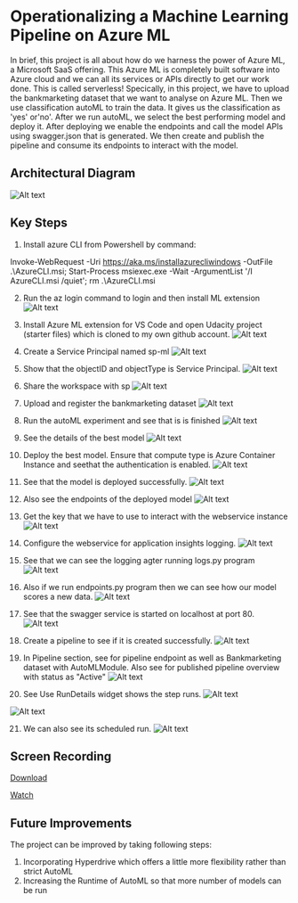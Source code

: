 
# Operationalizing a Machine Learning Pipeline on Azure ML

In brief, this project is all about how do we harness the power of Azure ML, a Microsoft SaaS offering. This Azure ML is completely built software into Azure cloud and we can all its services or APIs directly to get our work done. This is called serverless!
Specically, in this project, we have to upload the bankmarketing dataset that we want to analyse on Azure ML. Then we use classification autoML to train the data. It gives us the classification as 'yes' or'no'.
After we run autoML, we select the best performing model and deploy it. After deploying we enable the endpoints and call the model APIs using swagger.json that is generated.
We then create and publish the pipeline and consume its endpoints to interact with the model.

## Architectural Diagram
![Alt text](./images/Flow_Diagram.svg)

## Key Steps
1. Install azure CLI from Powershell by command: 

Invoke-WebRequest -Uri https://aka.ms/installazurecliwindows -OutFile .\AzureCLI.msi; Start-Process msiexec.exe -Wait -ArgumentList '/I AzureCLI.msi /quiet'; rm .\AzureCLI.msi 


2. Run the az login command to login and then install ML extension
![Alt text](./images/az_login.png)


3. Install Azure ML extension for VS Code and open Udacity project (starter files) which is cloned to my own github account. 
![Alt text](./images/ml_ext_vcode.png)


4. Create a Service Principal named sp-ml 
![Alt text](./images/create_sp.png)


5. Show that the objectID and objectType is Service Principal. 
![Alt text](./images/sp_object.png)


6. Share the workspace with sp
![Alt text](./images/ws_share.png)


7. Upload and register the bankmarketing dataset
![Alt text](./images/register_data.png)


8. Run the autoML experiment and see that is is finished
![Alt text](./images/exp_complete.png)


9. See the details of the best model
![Alt text](./images/best_model.png)


10. Deploy the best model. Ensure that compute type is Azure Container Instance and seethat the authentication is enabled.
![Alt text](./images/deploy_best.png)


11. See that the model is deployed successfully.
![Alt text](./images/deploy_success.png)


12. Also see the endpoints of the deployed model
![Alt text](./images/deploy_endpoint.png)


13. Get the key that we have to use to interact with the webservice instance
![Alt text](./images/deploy_key.png)


14. Configure the webservice for application insights logging.
![Alt text](./images/enable_insights.png)


15. See that we can see the logging agter running logs.py program
![Alt text](./images/insights_log.png)


16. Also if we run endpoints.py program then we can see how our model scores a new data.
![Alt text](./images/endpoint_script.png)


17. See that the swagger service is started on localhost at port 80.
![Alt text](./images/swagger_service.png)


18. Create a pipeline to see if it is created successfully.
![Alt text](./images/pipeline_created.png)


19. In Pipeline section, see for pipeline endpoint as well as Bankmarketing dataset with AutoMLModule.
Also see for published pipeline overview with status as "Active" 
![Alt text](./images/pipeline_active.png)


20. See Use RunDetails widget shows the step runs.
![Alt text](./images/runDetails_01.png)

![Alt text](./images/runDetails_02.png)
 
21. We can also see its scheduled run.
![Alt text](./images/pipeline_schedule.png)



## Screen Recording
[Download](https://drive.google.com/uc?export=view&id=1mco7Q71FgNG3464CrUh4IhPO2-kyGoLY)

[Watch](https://drive.google.com/file/d/1mco7Q71FgNG3464CrUh4IhPO2-kyGoLY/view?usp=sharing)

## Future Improvements
The project can be improved by taking following steps:
1. Incorporating Hyperdrive which offers a little more flexibility rather than strict AutoML
2. Increasing the Runtime of AutoML so that more number of models can be run
